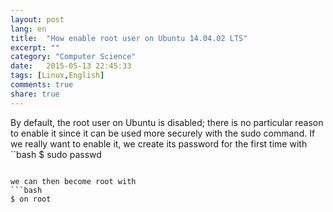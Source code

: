 ```yaml
---
layout: post
lang: en
title:  "How enable root user on Ubuntu 14.04.02 LTS"
excerpt: ""
category: "Computer Science"
date:   2015-05-13 22:45:33
tags: [Linux,English]
comments: true
share: true
---
```


By default, the root user on Ubuntu is disabled; there is no particular reason to enable it since it can be used more securely with the sudo command. If we really want to enable it, we create its password for the first time with
``bash
$ sudo passwd
```

we can then become root with
```bash
$ on root
```
